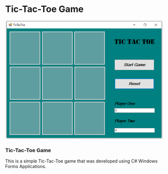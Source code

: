 # Tic-Tac-Toe Game

![Image of TicTacToe](https://github.com/nate51315/TicTacToe/blob/master/images/tictactoe.png)

### Tic-Tac-Toe Game
This is a simple Tic-Tac-Toe game that was developed using C# Windows Forms Applications.


